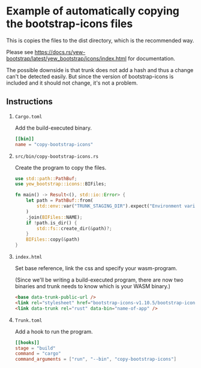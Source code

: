 # Example of automatically copying the bootstrap-icons files

This is copies the files to the dist directory, which is the recommended way.

Please see https://docs.rs/yew-bootstrap/latest/yew_bootstrap/icons/index.html for documentation.

The possible downside is that trunk does not add a hash and thus a change can't be detected easily.
But since the version of bootstrap-icons is included and it should not change, it's not a problem.

## Instructions

1. `Cargo.toml`

   Add the build-executed binary.

    ```toml
    [[bin]]
    name = "copy-bootstrap-icons"
    ```

2. `src/bin/copy-bootstrap-icons.rs`

   Create the program to copy the files.

    ```rust
    use std::path::PathBuf;
    use yew_bootstrap::icons::BIFiles;

    fn main() -> Result<(), std::io::Error> {
        let path = PathBuf::from(
            std::env::var("TRUNK_STAGING_DIR").expect("Environment variable TRUNK_STAGING_DIR"),
        )
        .join(BIFiles::NAME);
        if !path.is_dir() {
            std::fs::create_dir(&path)?;
        }
        BIFiles::copy(&path)
    }
    ```

3. `index.html`

   Set base reference, link the css and specify your wasm-program.

   (Since we'll be writing a build-executed program, there are now two binaries and trunk needs to know which is your WASM binary.)

    ```html
    <base data-trunk-public-url />
    <link rel="stylesheet" href="bootstrap-icons-v1.10.5/bootstrap-icons.css" />
    <link data-trunk rel="rust" data-bin="name-of-app" />
    ```

4. `Trunk.toml`

   Add a hook to run the program.

    ```toml
    [[hooks]]
    stage = "build"
    command = "cargo"
    command_arguments = ["run", "--bin", "copy-bootstrap-icons"]
    ```
